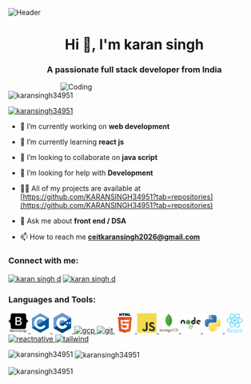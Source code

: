 ![Header](./your-header-image-name.png)



<h1 align="center">Hi 👋, I'm karan singh</h1>
<h3 align="center">A passionate full stack developer from India</h3>
<img align="right" alt="Coding" width="400" src="https://www.google.com/url?sa=i&url=https%3A%2F%2Fgithub.com%2Frudrabarad%2FGifs&psig=AOvVaw0veZ5T-aBVRAVa1udxUP08&ust=1707318878193000&source=images&cd=vfe&opi=89978449&ved=0CBIQjRxqFwoTCMD84KqAl4QDFQAAAAAdAAAAABAE](https://www.google.com/url?sa=i&url=https%3A%2F%2Fgithub.com%2Frudrabarad%2FGifs&psig=AOvVaw0veZ5T-aBVRAVa1udxUP08&ust=1707318878193000&source=images&cd=vfe&opi=89978449&ved=0CBIQjRxqFwoTCMD84KqAl4QDFQAAAAAdAAAAABAE)](https://www.google.com/url?sa=i&url=https%3A%2F%2Fwww.canva.com%2Flinkedin-banners%2Ftemplates%2F&psig=AOvVaw2x-K0--lsTdyLOdmQiZWDP&ust=1707320035065000&source=images&cd=vfe&opi=89978449&ved=0CBMQjRxqFwoTCKDf59OEl4QDFQAAAAAdAAAAABAE)](https://media0.giphy.com/media/WHRiXraIFrfIBv6ALG/giphy.gif?cid=790b7611abdbe3cd1d7985efae50216485bbccd604cb5a6c&rid=giphy.gif&ct=g)">

<p align="left"> <img src="https://komarev.com/ghpvc/?username=karansingh34951&label=Profile%20views&color=0e75b6&style=flat" alt="karansingh34951" /> </p>

<p align="left"> <a href="https://github.com/ryo-ma/github-profile-trophy"><img src="https://github-profile-trophy.vercel.app/?username=karansingh34951" alt="karansingh34951" /></a> </p>

- 🔭 I’m currently working on **web development**

- 🌱 I’m currently learning **react js**

- 👯 I’m looking to collaborate on **java script**

- 🤝 I’m looking for help with **Development**

- 👨‍💻 All of my projects are available at [https://github.com/KARANSINGH34951?tab=repositories](https://github.com/KARANSINGH34951?tab=repositories)

- 💬 Ask me about **front end / DSA**

- 📫 How to reach me **ceitkaransingh2026@gmail.com**

<h3 align="left">Connect with me:</h3>
<p align="left">
<a href="https://linkedin.com/in/karan singh d" target="blank"><img align="center" src="https://raw.githubusercontent.com/rahuldkjain/github-profile-readme-generator/master/src/images/icons/Social/linked-in-alt.svg" alt="karan singh d" height="30" width="40" /></a>
<a href="https://www.hackerrank.com/karan singh d" target="blank"><img align="center" src="https://raw.githubusercontent.com/rahuldkjain/github-profile-readme-generator/master/src/images/icons/Social/hackerrank.svg" alt="karan singh d" height="30" width="40" /></a>
</p>

<h3 align="left">Languages and Tools:</h3>
<p align="left"> <a href="https://getbootstrap.com" target="_blank" rel="noreferrer"> <img src="https://raw.githubusercontent.com/devicons/devicon/master/icons/bootstrap/bootstrap-plain-wordmark.svg" alt="bootstrap" width="40" height="40"/> </a> <a href="https://www.cprogramming.com/" target="_blank" rel="noreferrer"> <img src="https://raw.githubusercontent.com/devicons/devicon/master/icons/c/c-original.svg" alt="c" width="40" height="40"/> </a> <a href="https://www.w3schools.com/cpp/" target="_blank" rel="noreferrer"> <img src="https://raw.githubusercontent.com/devicons/devicon/master/icons/cplusplus/cplusplus-original.svg" alt="cplusplus" width="40" height="40"/> </a> <a href="https://cloud.google.com" target="_blank" rel="noreferrer"> <img src="https://www.vectorlogo.zone/logos/google_cloud/google_cloud-icon.svg" alt="gcp" width="40" height="40"/> </a> <a href="https://git-scm.com/" target="_blank" rel="noreferrer"> <img src="https://www.vectorlogo.zone/logos/git-scm/git-scm-icon.svg" alt="git" width="40" height="40"/> </a> <a href="https://www.w3.org/html/" target="_blank" rel="noreferrer"> <img src="https://raw.githubusercontent.com/devicons/devicon/master/icons/html5/html5-original-wordmark.svg" alt="html5" width="40" height="40"/> </a> <a href="https://developer.mozilla.org/en-US/docs/Web/JavaScript" target="_blank" rel="noreferrer"> <img src="https://raw.githubusercontent.com/devicons/devicon/master/icons/javascript/javascript-original.svg" alt="javascript" width="40" height="40"/> </a> <a href="https://www.mongodb.com/" target="_blank" rel="noreferrer"> <img src="https://raw.githubusercontent.com/devicons/devicon/master/icons/mongodb/mongodb-original-wordmark.svg" alt="mongodb" width="40" height="40"/> </a> <a href="https://nodejs.org" target="_blank" rel="noreferrer"> <img src="https://raw.githubusercontent.com/devicons/devicon/master/icons/nodejs/nodejs-original-wordmark.svg" alt="nodejs" width="40" height="40"/> </a> <a href="https://www.python.org" target="_blank" rel="noreferrer"> <img src="https://raw.githubusercontent.com/devicons/devicon/master/icons/python/python-original.svg" alt="python" width="40" height="40"/> </a> <a href="https://reactjs.org/" target="_blank" rel="noreferrer"> <img src="https://raw.githubusercontent.com/devicons/devicon/master/icons/react/react-original-wordmark.svg" alt="react" width="40" height="40"/> </a> <a href="https://reactnative.dev/" target="_blank" rel="noreferrer"> <img src="https://reactnative.dev/img/header_logo.svg" alt="reactnative" width="40" height="40"/> </a> <a href="https://tailwindcss.com/" target="_blank" rel="noreferrer"> <img src="https://www.vectorlogo.zone/logos/tailwindcss/tailwindcss-icon.svg" alt="tailwind" width="40" height="40"/> </a> </p>

<p><img align="left" src="https://github-readme-stats.vercel.app/api/top-langs?username=karansingh34951&show_icons=true&locale=en&layout=compact" alt="karansingh34951" /></p>

<p>&nbsp;<img align="center" src="https://github-readme-stats.vercel.app/api?username=karansingh34951&show_icons=true&locale=en" alt="karansingh34951" /></p>

<p><img align="center" src="https://github-readme-streak-stats.herokuapp.com/?user=karansingh34951&" alt="karansingh34951" /></p>

